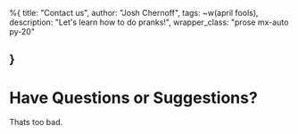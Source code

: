 %{
  title: "Contact us",
  author: "Josh Chernoff",
  tags: ~w(april fools),
  description: "Let's learn how to do pranks!",
  wrapper_class: "prose mx-auto py-20"

}
---
# Have Questions or Suggestions?

Thats too bad. 